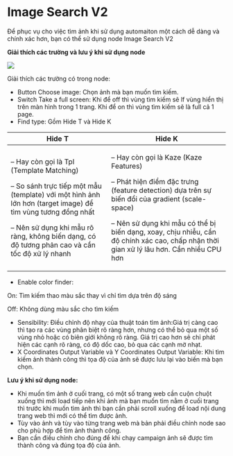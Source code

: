 # Image Search V2

Để phục vụ cho việc tìm ảnh khi sử dụng automaiton một cách dễ dàng và chính xác hơn, bạn có thể sử dụng node Image Search V2

**Giải thích các trường và lưu ý khi sử dụng node**

![](http://education.hidemium.io/wp-content/uploads/2024/10/Picture1.png)

&#x20;

Giải thích các trường có trong node:

* Button Choose image: Chọn ảnh mà bạn muốn tìm kiếm.
* Switch Take a full screen: Khi để off thì vùng tìm kiếm sẽ lf vùng hiển thị trên màn hình trong 1 trang. Khi để on thì vùng tìm kiếm sẽ là full cả 1 page.
* Find type: Gồm Hide T và Hide K

| Hide T                                                                                                                                                                                                                                                                                                   | Hide K                                                                                                                                                                                                                                                                                                                             |
| -------------------------------------------------------------------------------------------------------------------------------------------------------------------------------------------------------------------------------------------------------------------------------------------------------- | ---------------------------------------------------------------------------------------------------------------------------------------------------------------------------------------------------------------------------------------------------------------------------------------------------------------------------------- |
| <p>–          Hay còn gọi là Tpl (Template Matching)</p><p>–          So sánh trực tiếp một mẫu (template) với một hình ảnh lớn hơn (target image) để tìm vùng tương đồng nhất</p><p>–          Nên sử dụng khi mẫu rõ ràng, không biến dạng, có độ tương phản cao và cần tốc độ xử lý nhanh</p><p> </p> | <p>–          Hay còn gọi là Kaze (Kaze Features)</p><p>–          Phát hiện điểm đặc trưng (feature detection) dựa trên sự biến đổi của gradient (scale-space)</p><p>–          Nên sử dụng khi mẫu có thể bị biến dạng, xoay, chịu nhiễu, cần độ chính xác cao, chấp nhận thời gian xử lý lâu hơn. Cần nhiều CPU hơn</p><p> </p> |

* Enable color finder:

On: Tìm kiếm thao màu sắc thay vì chỉ tìm dựa trên độ sáng

Off: Không dùng màu sắc cho tìm kiếm

* Sensibility: Điều chỉnh độ nhạy của thuật toán tìm ảnh:Giá trị càng cao thì tạo ra các vùng phân biệt rõ ràng hơn, nhưng có thể bỏ qua một số vùng nhỏ hoặc có biên giới không rõ ràng. Giá trị cao hơn sẽ chỉ phát hiện các cạnh rõ ràng, có độ dốc cao, bỏ qua các cạnh mờ nhạt.
* X Coordinates Output Variable và Y Coordinates Output Variable: Khi tìm kiếm ảnh thành công thì tọa độ của ảnh sẽ được lưu lại vào biến mà bạn chọn.

&#x20;

&#x20;

**Lưu ý khi sử dụng node:**

* Khi muốn tìm ảnh ở cuối trang, có một số trang web cần cuộn chuột xuống thì mới load tiếp nên khi ảnh mà bạn muốn tìm nằm ở cuối trang thì trước khi muốn tìm ảnh thì bạn cần phải scroll xuống để load nội dung trang web thì mới có thể tìm được ảnh.
* Tùy vào ảnh và tùy vào từng trang web mà bản phải điều chỉnh node sao cho phù hợp để tìm ảnh thành công.
* Bạn cần điều chỉnh cho đúng để khi chạy campaign ảnh sẽ được tìm thành công và đúng tọa độ của ảnh.
